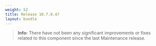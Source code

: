 ```yaml
---
weight: 52
title: Release 10.7.0.47
layout: bundle
---
```


>**Info:** There have not been any significant improvements or fixes related to this component since the last Maintenance release.
